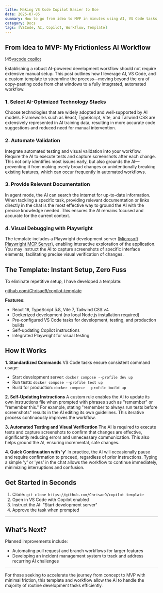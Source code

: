 ```yaml
---
title: Making VS Code Copilot Easier to Use
date: 2025-07-05
summary: How to go from idea to MVP in minutes using AI, VS Code tasks, and a template that eliminates setup friction.
category: Docs
tags: [VSCode, AI, Copilot, Workflow, Template]
---
```


## From Idea to MVP: My Frictionless AI Workflow

!45[vscode copilot](/images/vscode-copilot.png)

Establishing a robust AI-powered development workflow should not require extensive manual setup. This post outlines how I leverage AI, VS Code, and a custom template to streamline the process—moving beyond the era of copy-pasting code from chat windows to a fully integrated, automated workflow.



### 1. Select AI-Optimized Technology Stacks
Choose technologies that are widely adopted and well-supported by AI models. Frameworks such as React, TypeScript, Vite, and Tailwind CSS are extensively represented in AI training data, resulting in more accurate code suggestions and reduced need for manual intervention.



### 2. Automate Validation
Integrate automated testing and visual validation into your workflow. Require the AI to execute tests and capture screenshots after each change. This not only identifies most issues early, but also grounds the AI—preventing it from making overly broad changes or unintentionally breaking existing features, which can occur frequently in automated workflows.




### 3. Provide Relevant Documentation
In agent mode, the AI can search the internet for up-to-date information. When tackling a specific task, providing relevant documentation or links directly in the chat is the most effective way to ground the AI with the precise knowledge needed. This ensures the AI remains focused and accurate for the current context.



### 4. Visual Debugging with Playwright
The template includes a Playwright development server ([Microsoft Playwright MCP Server](https://github.com/microsoft/playwright-agent)), enabling interactive exploration of the application. You may instruct the AI to capture screenshots of specific interface elements, facilitating precise visual verification of changes.


## The Template: Instant Setup, Zero Fuss


To eliminate repetitive setup, I have developed a template:

[github.com/Chrisae9/copilot-template](https://github.com/Chrisae9/copilot-template)


**Features:**
- React 19, TypeScript 5.8, Vite 7, Tailwind CSS v4
- Dockerized development (no local Node.js installation required)
- Pre-configured VS Code tasks for development, testing, and production builds
- Self-updating Copilot instructions
- Integrated Playwright for visual testing


## How It Works



**1. Standardized Commands**
VS Code tasks ensure consistent command usage:
- Start development server: `docker compose --profile dev up`
- Run tests: `docker compose --profile test up`
- Build for production: `docker compose --profile build up`

**2. Self-Updating Instructions**
A custom rule enables the AI to update its own instructions file when prompted with phrases such as "remember" or "remember this." For example, stating "remember to always run tests before screenshots" results in the AI editing its own guidelines. This iterative process continuously improves the workflow.

**3. Automated Testing and Visual Verification**
The AI is required to execute tests and capture screenshots to confirm that changes are effective, significantly reducing errors and unnecessary communication. This also helps ground the AI, ensuring incremental, safe changes.

**4. Quick Continuation with 'y'**
In practice, the AI will occasionally pause and require confirmation to proceed, regardless of prior instructions. Typing a simple 'y' or 'yes' in the chat allows the workflow to continue immediately, minimizing interruptions and confusion.


## Get Started in Seconds


1. Clone: `git clone https://github.com/Chrisae9/copilot-template`
2. Open in VS Code with Copilot enabled
3. Instruct the AI: "Start development server"
4. Approve the task when prompted


---

## What’s Next?


Planned improvements include:
- Automating pull request and branch workflows for larger features
- Developing an incident management system to track and address recurring AI challenges

---


For those seeking to accelerate the journey from concept to MVP with minimal friction, this template and workflow allow the AI to handle the majority of routine development tasks efficiently.